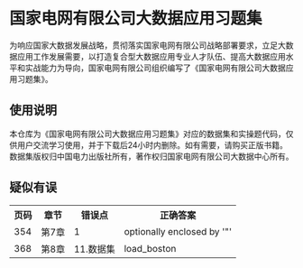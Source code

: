 <h1>国家电网有限公司大数据应用习题集</h1>
为响应国家大数据发展战略，贯彻落实国家电网有限公司战略部署要求，立足大数据应用工作发展需要，以打造复合型大数据应用专业人才队伍、提高大数据应用水平和实战能力为导向，国家电网有限公司组织编写了《国家电网有限公司大数据应用习题集》。
<h2>使用说明</h2>
<p>本仓库为《国家电网有限公司大数据应用习题集》对应的数据集和实操题代码，仅供用户交流学习使用，并于下载后24小时内删除。如有需要，请购买正版书籍。数据集版权归中国电力出版社所有，著作权归国家电网有限公司大数据中心所有。</p>
<h2>疑似有误</h2>
<table>
<tr>
<th>页码</th><th>章节</th><th>错误点</th><th>正确答案</th>
</tr>
<tr>
<td>354</td><td>第7章</td><td>1</td><td>optionally enclosed by '"'</td>
</tr>
<tr>
<td>368</td><td>第8章</td><td>11.数据集</td><td>load_boston</td>
</tr>
</table>
